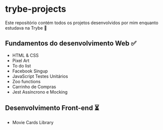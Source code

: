 # trybe-projects
Este repositório contém todos os projetos desenvolvidos por mim enquanto estudava na Trybe 🚀

## Fundamentos do desenvolvimento Web ✅
 - HTML & CSS
 - Pixel Art
 - To do list
 - Facebook Singup
 - JavaScript Testes Unitários
 - Zoo functions
 - Carrinho de Compras
 - Jest Assíncrono e Mocking
## Desenvolvimento Front-end ⏳
  - Movie Cards Library
 
